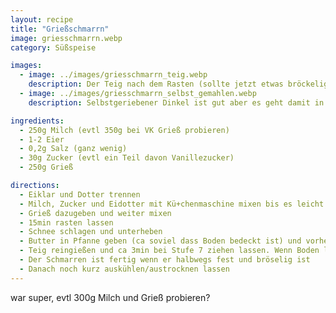 ```yaml
---
layout: recipe
title: "Grießschmarrn"
image: griesschmarrn.webp
category: Süßspeise

images:
  - image: ../images/griesschmarrn_teig.webp
    description: Der Teig nach dem Rasten (sollte jetzt etwas bröckelig sein weil sich der Grieß angesaugt hat)
  - image: ../images/griesschmarrn_selbst_gemahlen.webp
    description: Selbstgeriebener Dinkel ist gut aber es geht damit in Richtung Kaiserschmarrn (190g Dinkel frisch gemahlen, 500ml Milch, 40g Butter, 10g Staubzucker, 8g (1Pkg) Vanillezucker, 2 Eier, etwas Butter für Pfanne)

ingredients:
  - 250g Milch (evtl 350g bei VK Grieß probieren)
  - 1-2 Eier
  - 0,2g Salz (ganz wenig)
  - 30g Zucker (evtl ein Teil davon Vanillezucker)
  - 250g Grieß

directions:
  - Eiklar und Dotter trennen
  - Milch, Zucker und Eidotter mit Kü+chenmaschine mixen bis es leicht cremig ist
  - Grieß dazugeben und weiter mixen
  - 15min rasten lassen
  - Schnee schlagen und unterheben
  - Butter in Pfanne geben (ca soviel dass Boden bedeckt ist) und vorheizen
  - Teig reingießen und ca 3min bei Stufe 7 ziehen lassen. Wenn Boden leicht fest ist, in Stücke teilen und Stücke umdrehen. Nach weiteren 2min evtl auf Stufe 6 zurückdrehen und einige Minuten lang weiter zerteilen bis bröselige Konsistenz entsteht
  - Der Schmarren ist fertig wenn er halbwegs fest und bröselig ist
  - Danach noch kurz auskühlen/austrocknen lassen
---
```


war super, evtl 300g Milch und Grieß probieren?
